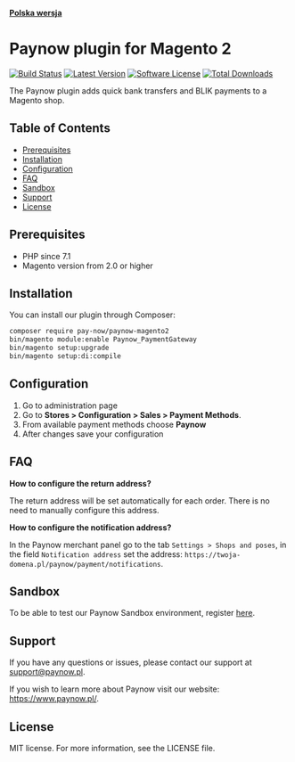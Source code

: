[**Polska wersja**][ext0]

# Paynow plugin for Magento 2

[![Build Status](https://travis-ci.com/pay-now/paynow-magento2.svg?branch=master)](https://travis-ci.com/pay-now/paynow-magento2)
[![Latest Version](https://img.shields.io/github/release/pay-now/paynow-magento2.svg)](https://github.com/pay-now/paynow-magento2/releases)
[![Software License](https://img.shields.io/badge/license-MIT-brightgreen.svg)](LICENSE)
[![Total Downloads](https://img.shields.io/packagist/dt/pay-now/paynow-magento2)](https://packagist.org/packages/pay-now/paynow-magento2)

The Paynow plugin adds quick bank transfers and BLIK payments to a Magento shop.

## Table of Contents

- [Prerequisites](#prerequisites)
- [Installation](#installation)
- [Configuration](#configuration)
- [FAQ](#FAQ)
- [Sandbox](#sandbox)
- [Support](#support)
- [License](#license)

## Prerequisites

- PHP since 7.1
- Magento version from 2.0 or higher

## Installation

You can install our plugin through Composer:
```bash
composer require pay-now/paynow-magento2
bin/magento module:enable Paynow_PaymentGateway
bin/magento setup:upgrade
bin/magento setup:di:compile
```

## Configuration

1. Go to administration page
2. Go to **Stores > Configuration > Sales > Payment Methods**.
3. From available payment methods choose **Paynow**
4. After changes save your configuration

## FAQ

**How to configure the return address?**

The return address will be set automatically for each order. There is no need to manually configure this address.

**How to configure the notification address?**

In the Paynow merchant panel go to the tab `Settings > Shops and poses`, in the field `Notification address` set the address:
`https://twoja-domena.pl/paynow/payment/notifications`.

## Sandbox

To be able to test our Paynow Sandbox environment, register [here][ext2].

## Support

If you have any questions or issues, please contact our support at support@paynow.pl.

If you wish to learn more about Paynow visit our website: https://www.paynow.pl/.

## License

MIT license. For more information, see the LICENSE file.

[ext0]: README.md
[ext1]: https://github.com/pay-now/paynow-magento2/releases/latest
[ext2]: https://panel.sandbox.paynow.pl/auth/register
